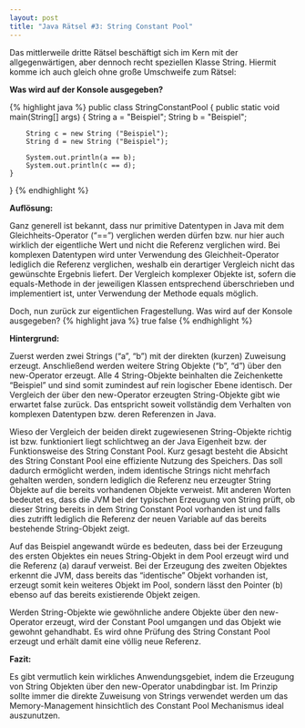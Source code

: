 ```yaml
---
layout: post
title: "Java Rätsel #3: String Constant Pool"
---
```





Das mittlerweile dritte Rätsel beschäftigt sich im Kern mit der allgegenwärtigen, aber dennoch recht speziellen Klasse String.
Hiermit komme ich auch gleich ohne große Umschweife zum Rätsel:

<strong>Was wird auf der Konsole ausgegeben?</strong>

{% highlight java %}
public class StringConstantPool {
    public static void main(String[] args) {
        String a = "Beispiel";
        String b = "Beispiel";
 
        String c = new String ("Beispiel");
        String d = new String ("Beispiel");
 
        System.out.println(a == b);
        System.out.println(c == d); 
    }
}
{% endhighlight %}

<strong>Auflösung:</strong>

Ganz generell ist bekannt, dass nur primitive Datentypen in Java mit dem Gleichheits-Operator (“==”) verglichen werden dürfen bzw. nur hier auch wirklich der eigentliche Wert und nicht die Referenz verglichen wird.
Bei komplexen Datentypen wird unter Verwendung des Gleichheit-Operator lediglich die Referenz verglichen, weshalb ein derartiger Vergleich nicht das gewünschte Ergebnis liefert.
Der Vergleich komplexer Objekte ist, sofern die equals-Methode in der jeweiligen Klassen entsprechend überschrieben und implementiert ist, unter Verwendung der Methode equals möglich.

Doch, nun zurück zur eigentlichen Fragestellung.
Was wird auf der Konsole ausgegeben?
{% highlight java %}
true
false
{% endhighlight %}

<strong>Hintergrund:</strong>

Zuerst werden zwei Strings (“a”, “b”) mit der direkten (kurzen) Zuweisung erzeugt.
Anschließend werden weitere String Objekte (“b”, “d”) über den new-Operator erzeugt.
Alle 4 String-Objekte beinhalten die Zeichenkette “Beispiel” und sind somit zumindest auf rein logischer Ebene identisch.
Der Vergleich der über den new-Operator erzeugten String-Objekte gibt wie erwartet false zurück.
Das entspricht soweit vollständig dem Verhalten von komplexen Datentypen bzw. deren Referenzen in Java.

Wieso der Vergleich der beiden direkt zugewiesenen String-Objekte richtig ist bzw. funktioniert liegt schlichtweg an der Java Eigenheit bzw. der Funktionsweise des String Constant Pool.
Kurz gesagt besteht die Absicht des String Constant Pool eine effiziente Nutzung des Speichers.
Das soll dadurch ermöglicht werden, indem identische Strings nicht mehrfach gehalten werden, sondern lediglich die Referenz neu erzeugter String Objekte auf die bereits vorhandenen Objekte verweist.
Mit anderen Worten bedeutet es, dass die JVM bei der typischen Erzeugung von String prüft, ob dieser String bereits in dem String Constant Pool vorhanden ist und falls dies zutrifft lediglich die Referenz der neuen Variable auf das bereits bestehende String-Objekt zeigt.

Auf das Beispiel angewandt würde es bedeuten, dass bei der Erzeugung des ersten Objektes ein neues String-Objekt in dem Pool erzeugt wird und die Referenz (a) darauf verweist.
Bei der Erzeugung des zweiten Objektes erkennt die JVM, dass bereits das “identische” Objekt vorhanden ist, erzeugt somit kein weiteres Objekt im Pool, sondern lässt den Pointer (b) ebenso auf das bereits existierende Objekt zeigen.

Werden String-Objekte wie gewöhnliche andere Objekte über den new-Operator erzeugt, wird der Constant Pool umgangen und das Objekt wie gewohnt gehandhabt. Es wird ohne Prüfung des String Constant Pool erzeugt und erhält damit eine völlig neue Referenz.

<strong>Fazit:</strong>

Es gibt vermutlich kein wirkliches Anwendungsgebiet, indem die Erzeugung von String Objekten über den new-Operator unabdingbar ist.
Im Prinzip sollte immer die direkte Zuweisung von Strings verwendet werden um das Memory-Management hinsichtlich des Constant Pool Mechanismus ideal auszunutzen.